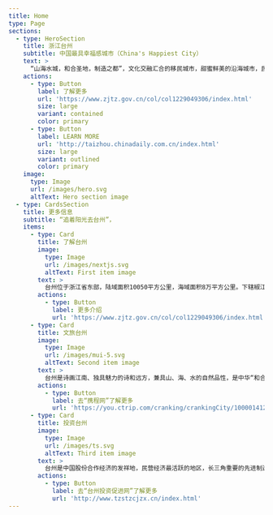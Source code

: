 ```yaml
---
title: Home
type: Page
sections:
  - type: HeroSection
    title: 浙江台州
    subtitle: 中国最具幸福感城市（China's Happiest City）
    text: >
      “山海水城，和合圣地，制造之都”，文化交融汇合的移民城市，甜蜜鲜美的沿海城市，民营经济发达的富裕城市，物产丰饶的宜居城市。[九度荣膺“中国最具幸福感城市”](https://mp.weixin.qq.com/s?__biz=MjM5MDM4NTYwMQ==\&mid=2652430586\&idx=1\&sn=f588c0dce8e40db6145b686062d21fc7\&chksm=bcdefc65d43e5f7811a60ec3e56f5bdf39824f2b3a5da3af179ab37de8d3102837ec585ef552\&scene=27)。
    actions:
      - type: Button
        label: 了解更多
        url: 'https://www.zjtz.gov.cn/col/col1229049306/index.html'
        size: large
        variant: contained
        color: primary
      - type: Button
        label: LEARN MORE
        url: 'http://taizhou.chinadaily.com.cn/index.html'
        size: large
        variant: outlined
        color: primary
    image:
      type: Image
      url: /images/hero.svg
      altText: Hero section image
  - type: CardsSection
    title: 更多信息
    subtitle: “追着阳光去台州”，
    items:
      - type: Card
        title: 了解台州
        image:
          type: Image
          url: /images/nextjs.svg
          altText: First item image
        text: >
          台州位于浙江省东部，陆域面积10050平方公里，海域面积8万平方公里。下辖椒江、黄岩、路桥三个区，临海、温岭、玉环三个县级市和天台、仙居、三门三个县，常住人口667.8万，是长三角中心区27城之一、国务院批复确定的浙江沿海区域性中心城市和现代化港口城市。台州素有“七山二水一分田”之称其地形地貌是浙江省的缩影。
        actions:
          - type: Button
            label: 更多介绍
            url: 'https://www.zjtz.gov.cn/col/col1229049306/index.html'
      - type: Card
        title: 文旅台州
        image:
          type: Image
          url: /images/mui-5.svg
          altText: Second item image
        text: >
          台州是诗画江南、独具魅力的诗和远方，兼具山、海、水的自然品性，是中华“和合文化”发源地，浙东唐诗之路目的地，徐霞客游记开篇地，大陈岛垦荒精神诞生地。拥有3个国家5A级旅游景区、16个国家4A级旅游景区、3个国家级湿地公园、1个世界地质公园、4个国家级风景名胜区。境内有“佛宗道源”天台山、“仙人居住的地方”神仙居、“江南八达岭”台州府城墙、“东方巴黎圣母院”温岭石塘、“候鸟的天堂”玉环漩门湾湿地等。
        actions:
          - type: Button
            label: 去“携程网”了解更多
            url: 'https://you.ctrip.com/cranking/crankingCity/100001412064.html'
      - type: Card
        title: 投资台州
        image:
          type: Image
          url: /images/ts.svg
          altText: Third item image
        text: >
          台州是中国股份合作经济的发祥地，民营经济最活跃的地区，长三角重要的先进制造业基地。台州拥有制造业企业8万家，境内外上市公司70多家，境内上市公司数量居全国地级市第4。27个百亿级产业集群，68个国家级产业基地，以及近307个国内外市场占有率第一的“隐形冠军”产品。台州是国家级普惠金融服务小微企业改革示范区、中国民营经济创新示范区，
        actions:
          - type: Button
            label: 去“台州投资促进网”了解更多
            url: 'http://www.tzstzcjzx.cn/index.html'
---
```

